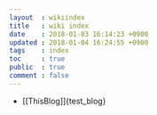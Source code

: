 ```yaml
---
layout  : wikiindex
title   : wiki index
date 	: 2018-01-03 16:14:23 +0900
updated : 2018-01-04 16:24:55 +0900
tags    : index
toc     : true
public  : true
comment : false
---
```


* [[ThisBlog]]{test_blog}
